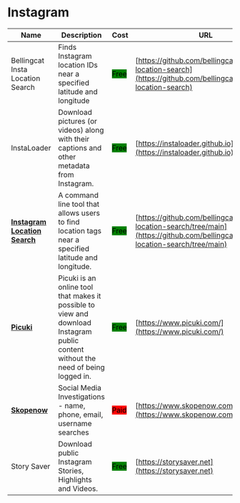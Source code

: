# Instagram

| Name | Description | Cost | URL |
| --- | --- | --- | --- |
| Bellingcat Insta Location Search | Finds Instagram location IDs near a specified latitude and longitude | <mark style="background-color:green;">Free</mark> | [https://github.com/bellingcat/instagram-location-search](https://github.com/bellingcat/instagram-location-search) |
| InstaLoader | Download pictures (or videos) along with their captions and other metadata from Instagram. | <mark style="background-color:green;">Free</mark> | [https://instaloader.github.io](https://instaloader.github.io) |
| [**Instagram Location Search**](../../../tools/instagram-location-search/README.md) | A command line tool that allows users to find location tags near a specified latitude and longitude. | <mark style="background-color:green;">Free</mark> | [https://github.com/bellingcat/instagram-location-search/tree/main](https://github.com/bellingcat/instagram-location-search/tree/main) |
| [**Picuki**](../../../tools/picuki/README.md) | Picuki is an online tool that makes it possible to view and download Instagram public content without the need of being logged in. | <mark style="background-color:green;">Free</mark> | [https://www.picuki.com/](https://www.picuki.com/) |
| [**Skopenow**](../../../tools/skopenow/README.md) | Social Media Investigations - name, phone, email, username searches | <mark style="background-color:red;">Paid</mark> | [https://www.skopenow.com/](https://www.skopenow.com/) |
| Story Saver | Download public Instagram Stories, Highlights and Videos. | <mark style="background-color:green;">Free</mark> | [https://storysaver.net](https://storysaver.net) |